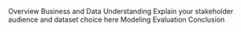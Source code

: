 Overview
Business and Data Understanding
Explain your stakeholder audience and dataset choice here
Modeling
Evaluation
Conclusion
